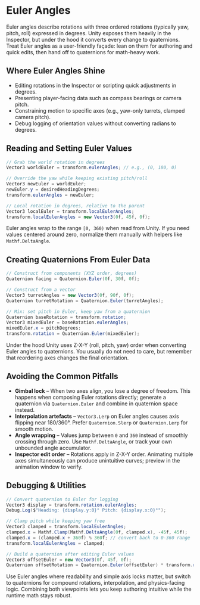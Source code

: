 # Euler Angles

Euler angles describe rotations with three ordered rotations (typically yaw, pitch, roll) expressed in degrees. Unity exposes them heavily in the Inspector, but under the hood it converts every change to quaternions. Treat Euler angles as a user-friendly façade: lean on them for authoring and quick edits, then hand off to quaternions for math-heavy work.

## Where Euler Angles Shine

- Editing rotations in the Inspector or scripting quick adjustments in degrees.
- Presenting player-facing data such as compass bearings or camera pitch.
- Constraining motion to specific axes (e.g., yaw-only turrets, clamped camera pitch).
- Debug logging of orientation values without converting radians to degrees.

## Reading and Setting Euler Values

```csharp
// Grab the world rotation in degrees
Vector3 worldEuler = transform.eulerAngles; // e.g., (0, 180, 0)

// Override the yaw while keeping existing pitch/roll
Vector3 newEuler = worldEuler;
newEuler.y = desiredHeadingDegrees;
transform.eulerAngles = newEuler;

// Local rotation in degrees, relative to the parent
Vector3 localEuler = transform.localEulerAngles;
transform.localEulerAngles = new Vector3(0f, 45f, 0f);
```

Euler angles wrap to the range `[0, 360)` when read from Unity. If you need values centered around zero, normalize them manually with helpers like `Mathf.DeltaAngle`.

## Creating Quaternions From Euler Data

```csharp
// Construct from components (XYZ order, degrees)
Quaternion facing = Quaternion.Euler(0f, 30f, 0f);

// Construct from a vector
Vector3 turretAngles = new Vector3(0f, 90f, 0f);
Quaternion turretRotation = Quaternion.Euler(turretAngles);

// Mix: set pitch in Euler, keep yaw from a quaternion
Quaternion baseRotation = transform.rotation;
Vector3 mixedEuler = baseRotation.eulerAngles;
mixedEuler.x = pitchDegrees;
transform.rotation = Quaternion.Euler(mixedEuler);
```

Under the hood Unity uses Z-X-Y (roll, pitch, yaw) order when converting Euler angles to quaternions. You usually do not need to care, but remember that reordering axes changes the final orientation.

## Avoiding the Common Pitfalls

- **Gimbal lock** – When two axes align, you lose a degree of freedom. This happens when composing Euler rotations directly; generate a quaternion via `Quaternion.Euler` and combine in quaternion space instead.
- **Interpolation artefacts** – `Vector3.Lerp` on Euler angles causes axis flipping near 180/360°. Prefer `Quaternion.Slerp` or `Quaternion.Lerp` for smooth motion.
- **Angle wrapping** – Values jump between `0` and `360` instead of smoothly crossing through zero. Use `Mathf.DeltaAngle`, or track your own unbounded angle accumulator.
- **Inspector edit order** – Rotations apply in Z-X-Y order. Animating multiple axes simultaneously can produce unintuitive curves; preview in the animation window to verify.

## Debugging & Utilities

```csharp
// Convert quaternion to Euler for logging
Vector3 display = transform.rotation.eulerAngles;
Debug.Log($"Heading: {display.y:0}° Pitch: {display.x:0}°");

// Clamp pitch while keeping yaw free
Vector3 clamped = transform.localEulerAngles;
clamped.x = Mathf.Clamp(Mathf.DeltaAngle(0f, clamped.x), -45f, 45f);
clamped.x = (clamped.x + 360f) % 360f; // convert back to 0-360 range
transform.localEulerAngles = clamped;

// Build a quaternion after editing Euler values
Vector3 offsetEuler = new Vector3(0f, 45f, 0f);
Quaternion offsetRotation = Quaternion.Euler(offsetEuler) * transform.rotation;
```

Use Euler angles where readability and simple axis locks matter, but switch to quaternions for compound rotations, interpolation, and physics-facing logic. Combining both viewpoints lets you keep authoring intuitive while the runtime math stays robust.
